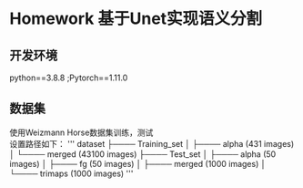 # Homework 基于Unet实现语义分割
## 开发环境
python==3.8.8     ;Pytorch==1.11.0
## 数据集
使用Weizmann Horse数据集训练，测试  
设置路径如下：
'''
dataset
├──── Training_set
│    ├──── alpha (431 images)
│    └──── merged (43100 images)
├──── Test_set
│    ├──── alpha (50 images)
│    ├──── fg (50 images)
│    ├──── merged (1000 images)
│    └──── trimaps (1000 images)
'''
